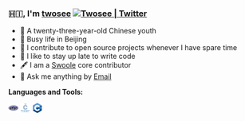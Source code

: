 ### 🇭🇮, I'm [twosee](https://twose.github.io) <a href="https://twitter.com/twoseeu"><img alt="Twosee | Twitter" width="21px" src="https://raw.githubusercontent.com/anuraghazra/anuraghazra/master/assets/twitter.svg" /></a>

* 🤩 A twenty-three-year-old Chinese youth
* 🥺 Busy life in Beijing
* 💖 I contribute to open source projects whenever I have spare time
* 🤒 I like to stay up late to write code
* 🖋 I am a [Swoole](https://github.com/swoole/swoole-src) core contributor
* 💬 Ask me anything by [Email](mailto:twosee@php.net)

**Languages and Tools:**

<code><img height="20" src="https://raw.githubusercontent.com/github/explore/80688e429a7d4ef2fca1e82350fe8e3517d3494d/topics/php/php.png"></code>
<code><img height="20" src="https://raw.githubusercontent.com/github/explore/80688e429a7d4ef2fca1e82350fe8e3517d3494d/topics/c/c.png"></code>
<code><img height="20" src="https://raw.githubusercontent.com/github/explore/80688e429a7d4ef2fca1e82350fe8e3517d3494d/topics/cpp/cpp.png"></code>
